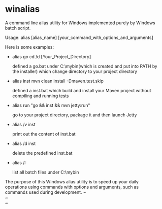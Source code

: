 winalias
========

A command line alias utility for Windows implemented purely by Windows batch script.

Usage: alias [alias_name] [your_command_with_options_and_arguments]

Here is some examples:

* alias go cd /d [Your_Project_Directory]

  defined a go.bat under C:\mybin(which is created and put into PATH by the installer) which change directory to your project directory
* alias inst mvn clean install -Dmaven.test.skip

  defined a inst.bat which build and install your Maven project without compiling and running tests
* alias run "go && inst && mvn jetty:run"

  go to your project directory, package it and then launch Jetty
* alias /v inst

  print out the content of inst.bat
* alias /d inst

  delete the predefined inst.bat
* alias /l

  list all batch files under C:\mybin

The purpose of this Windows alias utility is to speed up your daily operations using commands with options and arguments, such as commands used during development.
~                                                                                                                                                                            
~                                                                                                                                                                            
~                                       
